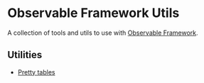 # Observable Framework Utils

A collection of tools and utils to use with [Observable Framework](https://observablehq.com/framework/).

## Utilities

- [Pretty tables](/docs/pretty-table)
